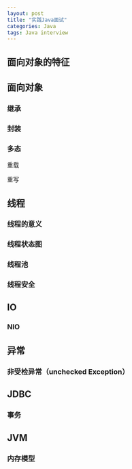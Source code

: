 ```yaml
---
layout: post
title: "实践Java面试"
categories: Java
tags: Java interview
---
```


## 面向对象的特征

## 面向对象

### 继承

### 封装

### 多态

重载

重写

## 线程

### 线程的意义

### 线程状态图

### 线程池

### 线程安全

## IO

### NIO

## 异常

### 非受检异常（unchecked Exception）

## JDBC

### 事务

## JVM

### 内存模型





